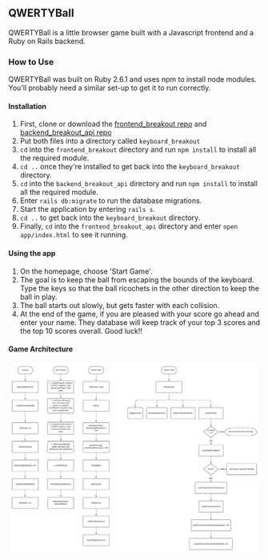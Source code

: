## QWERTYBall

QWERTYBall is a little browser game built with a Javascript frontend and a Ruby on Rails backend.

### How to Use

QWERTYBall was built on Ruby 2.6.1 and uses npm to install node modules. You'll probably need a similar set-up to get it to run correctly.

#### Installation

1. First, clone or download the [frontend_breakout repo](https://github.com/mathlete01/frontend_breakout) and [backend_breakout_api repo](https://github.com/mathlete01/backend_breakout_api)
2. Put both files into a directory called `keyboard_breakout`
3. `cd` into the `frontend_breakout` directory and run `npm install` to install all the required module.
4. `cd ..` once they're installed to get back into the `keyboard_breakout` directory.
5. `cd` into the `backend_breakout_api` directory and run `npm install` to install all the required module.
6. Enter `rails db:migrate` to run the database migrations.
7. Start the application by entering `rails s`.
8. `cd ..` to get back into the `keyboard_breakout` directory.
9. Finally, `cd` into the `frontend_breakout_api` directory and enter `open app/index.html` to see it running.

#### Using the app

1. On the homepage, choose 'Start Game'.
2. The goal is to keep the ball from escaping the bounds of the keyboard. Type the keys so that the ball ricochets in the other direction to keep the ball in play.
3. The ball starts out slowly, but gets faster with each collision.
4. At the end of the game, if you are pleased with your score go ahead and enter your name. They database will keep track of your top 3 scores and the top 10 scores overall. Good luck!!

#### Game Architecture

![QWERTYBall Architecture](https://github.com/mathlete01/frontend_breakout/raw/main/assets/images/QWERTYBall_Architecture.png)

